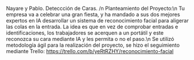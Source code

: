Nayare y Pablo. Deteccción de Caras. /n
Planteamiento del Proyecto:\n
Tu empresa va a celebrar una gran fiesta, y ha mandado a sus dos mejores expertos en IA desarrollar un sistema de reconocimiento facial para aligerar las colas en la entrada. La idea es que en vez de comprobar entradas e identificaciones, los trabajadores se acerquen a un portátil y este reconozca su cara mediante IA y les permita o no el paso.\n
Se utilizó metodología ágil para la realización del proyecto, se hizo el seguimiento mediante Trello: https://trello.com/b/yeRtRZHY/reconocimiento-facial

